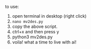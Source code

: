 to use:
1. open terminal in desktop (right click)
2. `nano mv2des.py`
3. copy the above script.
4. ctrl+x and then press y
5. python3 mv2des.py
6. voila! what a time to live with ai!
